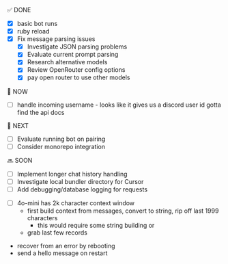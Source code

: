 ✅ DONE
- [x] basic bot runs
- [x] ruby reload
- [x] Fix message parsing issues
  - [x] Investigate JSON parsing problems
  - [x] Evaluate current prompt parsing
  - [x] Research alternative models
  - [x] Review OpenRouter config options
  * [x] pay open router to use other models

🔄 NOW
* [ ] handle incoming username - looks like it gives us a discord user id
gotta find the api docs

🎯 NEXT
- [ ] Evaluate running bot on pairing
- [ ] Consider monorepo integration

🔜 SOON
- [ ] Implement longer chat history handling
- [ ] Investigate local bundler directory for Cursor
- [ ] Add debugging/database logging for requests
* [ ] 4o-mini has 2k character context window
  * first build context from messages, convert to string, rip off last 1999 characters
    * this would require some string building
  or
  * grab last few records

* recover from an error by rebooting
* send a hello message on restart
